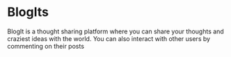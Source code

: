 # BlogIts
BlogIt is a thought sharing platform where you can share your thoughts and craziest ideas with the world. You can also interact with other users by commenting on their posts
